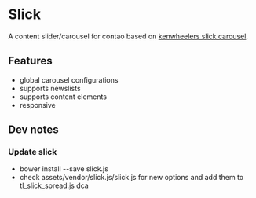 # Slick

A content slider/carousel for contao based on [kenwheelers slick carousel](http://kenwheeler.github.io/slick/).

## Features

- global carousel configurations
- supports newslists
- supports content elements
- responsive

## Dev notes

### Update slick

- bower install --save slick.js
- check assets/vendor/slick.js/slick.js for new options and add them to tl_slick_spread.js dca

